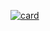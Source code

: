 [![card](https://github-readme-stats.vercel.app/api?username=trackedby&theme=white)](https://github.com/trackedby/)
